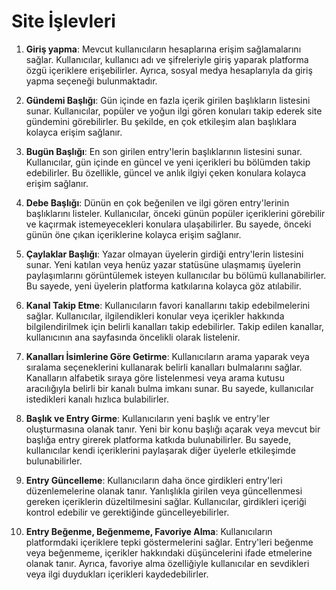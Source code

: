 # Site İşlevleri

1. **Giriş yapma**:
   Mevcut kullanıcıların hesaplarına erişim sağlamalarını sağlar. Kullanıcılar, kullanıcı adı ve şifreleriyle giriş yaparak platforma özgü içeriklere erişebilirler. Ayrıca, sosyal medya hesaplarıyla da giriş yapma seçeneği bulunmaktadır.

2. **Gündemi Başlığı**:
   Gün içinde en fazla içerik girilen başlıkların listesini sunar. Kullanıcılar, popüler ve yoğun ilgi gören konuları takip ederek site gündemini görebilirler. Bu şekilde, en çok etkileşim alan başlıklara kolayca erişim sağlanır.

3. **Bugün Başlığı**:
   En son girilen entry'lerin başlıklarının listesini sunar. Kullanıcılar, gün içinde en güncel ve yeni içerikleri bu bölümden takip edebilirler. Bu özellikle, güncel ve anlık ilgiyi çeken konulara kolayca erişim sağlanır.

4. **Debe Başlığı**:
   Dünün en çok beğenilen ve ilgi gören entry'lerinin başlıklarını listeler. Kullanıcılar, önceki günün popüler içeriklerini görebilir ve kaçırmak istemeyecekleri konulara ulaşabilirler. Bu sayede, önceki günün öne çıkan içeriklerine kolayca erişim sağlanır.

5. **Çaylaklar Başlığı**:
   Yazar olmayan üyelerin girdiği entry'lerin listesini sunar. Yeni katılan veya henüz yazar statüsüne ulaşmamış üyelerin paylaşımlarını görüntülemek isteyen kullanıcılar bu bölümü kullanabilirler. Bu sayede, yeni üyelerin platforma katkılarına kolayca göz atılabilir.

6. **Kanal Takip Etme**:
   Kullanıcıların favori kanallarını takip edebilmelerini sağlar. Kullanıcılar, ilgilendikleri konular veya içerikler hakkında bilgilendirilmek için belirli kanalları takip edebilirler. Takip edilen kanallar, kullanıcının ana sayfasında öncelikli olarak listelenir.

7. **Kanalları İsimlerine Göre Getirme**:
   Kullanıcıların arama yaparak veya sıralama seçeneklerini kullanarak belirli kanalları bulmalarını sağlar. Kanalların alfabetik sıraya göre listelenmesi veya arama kutusu aracılığıyla belirli bir kanalı bulma imkanı sunar. Bu sayede, kullanıcılar istedikleri kanalı hızlıca bulabilirler.

8. **Başlık ve Entry Girme**:
   Kullanıcıların yeni başlık ve entry'ler oluşturmasına olanak tanır. Yeni bir konu başlığı açarak veya mevcut bir başlığa entry girerek platforma katkıda bulunabilirler. Bu sayede, kullanıcılar kendi içeriklerini paylaşarak diğer üyelerle etkileşimde bulunabilirler.

9. **Entry Güncelleme**:
   Kullanıcıların daha önce girdikleri entry'leri düzenlemelerine olanak tanır. Yanlışlıkla girilen veya güncellenmesi gereken içeriklerin düzeltilmesini sağlar. Kullanıcılar, girdikleri içeriği kontrol edebilir ve gerektiğinde güncelleyebilirler.

10. **Entry Beğenme, Beğenmeme, Favoriye Alma**:
    Kullanıcıların platformdaki içeriklere tepki göstermelerini sağlar. Entry'leri beğenme veya beğenmeme, içerikler hakkındaki düşüncelerini ifade etmelerine olanak tanır. Ayrıca, favoriye alma özelliğiyle kullanıcılar en sevdikleri veya ilgi duydukları içerikleri kaydedebilirler.
